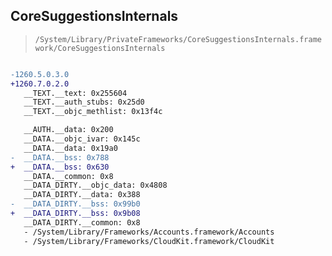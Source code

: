 ## CoreSuggestionsInternals

> `/System/Library/PrivateFrameworks/CoreSuggestionsInternals.framework/CoreSuggestionsInternals`

```diff

-1260.5.0.3.0
+1260.7.0.2.0
   __TEXT.__text: 0x255604
   __TEXT.__auth_stubs: 0x25d0
   __TEXT.__objc_methlist: 0x13f4c

   __AUTH.__data: 0x200
   __DATA.__objc_ivar: 0x145c
   __DATA.__data: 0x19a0
-  __DATA.__bss: 0x788
+  __DATA.__bss: 0x630
   __DATA.__common: 0x8
   __DATA_DIRTY.__objc_data: 0x4808
   __DATA_DIRTY.__data: 0x388
-  __DATA_DIRTY.__bss: 0x99b0
+  __DATA_DIRTY.__bss: 0x9b08
   __DATA_DIRTY.__common: 0x8
   - /System/Library/Frameworks/Accounts.framework/Accounts
   - /System/Library/Frameworks/CloudKit.framework/CloudKit

```

